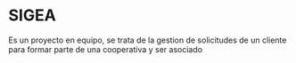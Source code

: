 # SIGEA
Es un proyecto en equipo, se trata de la gestion de solicitudes de un cliente para formar parte de una cooperativa y ser asociado
